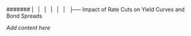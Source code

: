 ####### |   |   |   |   |   |   ├── Impact of Rate Cuts on Yield Curves and Bond Spreads

*Add content here*